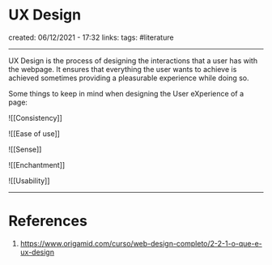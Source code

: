 # UX Design
created: 06/12/2021 - 17:32
links:
tags: #literature

---

UX Design is the process of designing the interactions that a user has with the webpage. It ensures that everything the user wants to achieve is achieved sometimes providing a pleasurable experience while doing so.

Some things to keep in mind when designing the User eXperience of a page:

![[Consistency]]

![[Ease of use]]

![[Sense]]

![[Enchantment]]

![[Usability]]


---

# References
1. https://www.origamid.com/curso/web-design-completo/2-2-1-o-que-e-ux-design